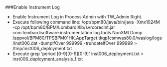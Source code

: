 ###Enable Instrument Log
* Enable Instrument Log in Process Admin with TW_Admin Right.
* Execute following command line:
   /opt/bpm80/java/bin/java -Xmx1024M -cp /opt/bpm80/BPM/Lombardi/lib/svrcoreclnt.jar com.lombardisoftware.instrumentation.log.tools.NonXMLDump /appvol/BPM80/TPSBPM01HK.AppTarget.tkqp1csmwas80.0/waslog/logs/inst006.dat -dumplfOver 999999 -truncatelfOver 999999 > /tmp/inst006_deployment.txt
* Execute grep 'period [0-9][0-9][0-9]' inst006_deployment.txt > inst006_deployment_analysis_1.txt